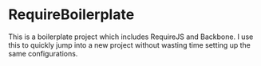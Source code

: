 RequireBoilerplate
==================

This is a boilerplate project which includes RequireJS and Backbone. 
I use this to quickly jump into a new project without wasting time setting up the same configurations.
